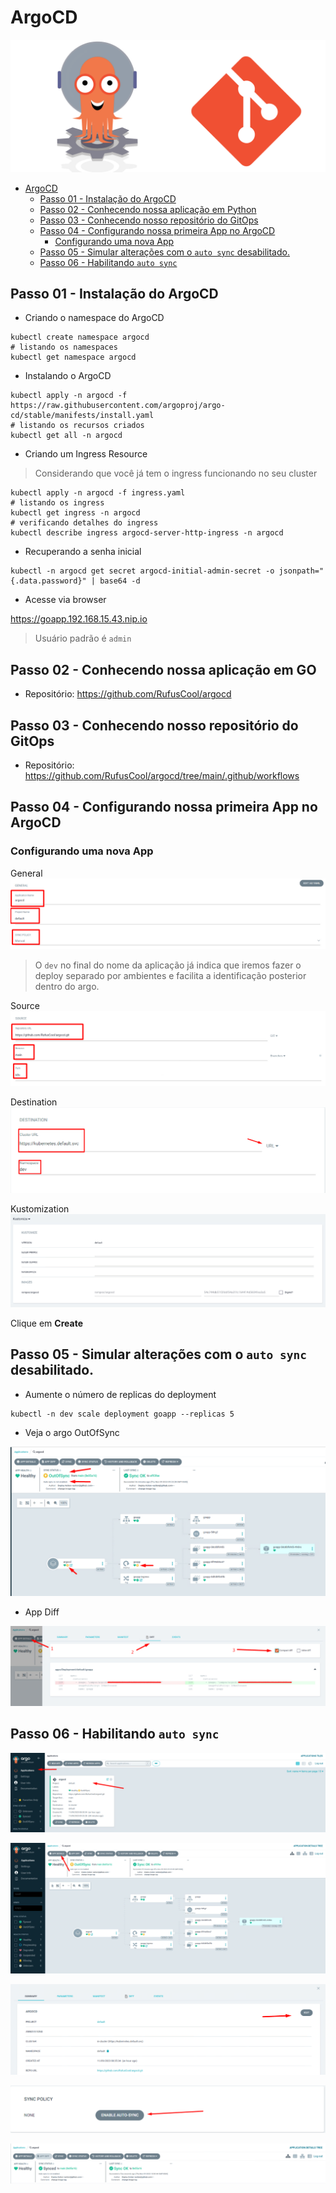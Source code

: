 # ArgoCD

![Source](img/argocd-git-00.png)

- [ArgoCD](#argocd)
  - [Passo 01 - Instalação do ArgoCD](#passo-01---instalação-do-argocd)
  - [Passo 02 - Conhecendo nossa aplicação em Python](#passo-02---conhecendo-nossa-aplicação-em-python)
  - [Passo 03 - Conhecendo nosso repositório do GitOps](#passo-03---conhecendo-nosso-repositório-do-gitops)
  - [Passo 04 - Configurando nossa primeira App no ArgoCD](#passo-04---configurando-nossa-primeira-app-no-argocd)
    - [Configurando uma nova App](#configurando-uma-nova-app)
  - [Passo 05 - Simular alterações com o `auto sync` desabilitado.](#passo-05---simular-alterações-com-o-auto-sync-desabilitado)
  - [Passo 06 - Habilitando `auto sync`](#passo-06---habilitando-auto-sync)


## Passo 01 - Instalação do ArgoCD

- Criando o namespace do ArgoCD
```
kubectl create namespace argocd
# listando os namespaces
kubectl get namespace argocd
```

- Instalando o ArgoCD
```
kubectl apply -n argocd -f https://raw.githubusercontent.com/argoproj/argo-cd/stable/manifests/install.yaml
# listando os recursos criados
kubectl get all -n argocd
```

- Criando um Ingress Resource

> Considerando que você já tem o ingress funcionando no seu cluster

```
kubectl apply -n argocd -f ingress.yaml
# listando os ingress
kubectl get ingress -n argocd
# verificando detalhes do ingress
kubectl describe ingress argocd-server-http-ingress -n argocd
```

- Recuperando a senha inicial

```
kubectl -n argocd get secret argocd-initial-admin-secret -o jsonpath="{.data.password}" | base64 -d
```

- Acesse via browser

https://goapp.192.168.15.43.nip.io

> Usuário padrão é `admin`

## Passo 02 - Conhecendo nossa aplicação em GO

- Repositório: https://github.com/RufusCool/argocd

## Passo 03 - Conhecendo nosso repositório do GitOps

- Repositório: https://github.com/RufusCool/argocd/tree/main/.github/workflows

## Passo 04 - Configurando nossa primeira App no ArgoCD

### Configurando uma nova App

General
![General](/img/argocd-newapp-01-general.png)

> O `dev` no final do nome da aplicação já indica que iremos fazer o deploy separado por ambientes e facilita a identificação posterior dentro do argo.

Source
![Source](img/argocd-newapp-02-source.png)

Destination
![Source](img/argocd-newapp-03-destination.png)

Kustomization
![Source](img/argocd-newapp-04-helm.png)

Clique em **Create**

## Passo 05 - Simular alterações com o `auto sync` desabilitado.

- Aumente o número de replicas do deployment

```
kubectl -n dev scale deployment goapp --replicas 5
```

- Veja o argo OutOfSync

![OutOfSync](img/argocd-newapp-05-autosync-disable-outofsync.png)

- App Diff

![](img/argocd-newapp-06-app-diff.png)

## Passo 06 - Habilitando `auto sync`

![](img/argocd-newapp-07-selecionando-app.png)

![](img/argocd-newapp-08-application-details.png)

![](img/argocd-newapp-09-edit.png)

![](img/argocd-newapp-10-sync-policy.png)

![](img/argocd-newapp-11-app-state.png)

